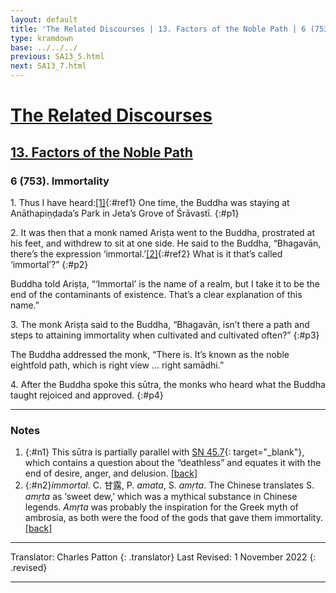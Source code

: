 ```yaml
---
layout: default
title: 'The Related Discourses | 13. Factors of the Noble Path | 6 (753). Immortality'
type: kramdown
base: ../../../
previous: SA13_5.html
next: SA13_7.html
---
```


# [The Related Discourses](../index.html)
## [13. Factors of the Noble Path](index.html)
### 6 (753). Immortality

1\. Thus I have heard:[\[1\]](#n1){:#ref1} One time, the Buddha was staying at Anāthapiṇḍada’s Park in Jeta’s Grove of Śrāvastī.
{:#p1}

2\. It was then that a monk named Ariṣṭa went to the Buddha, prostrated at his feet, and withdrew to sit at one side. He said to the Buddha, “Bhagavān, there’s the expression ‘immortal.’[\[2\]](#n1){:#ref2} What is it that’s called ‘immortal’?”
{:#p2}

Buddha told Ariṣṭa, “‘Immortal’ is the name of a realm, but I take it to be the end of the contaminants of existence. That’s a clear explanation of this name.”

3\. The monk Ariṣṭa said to the Buddha, “Bhagavān, isn’t there a path and steps to attaining immortality when cultivated and cultivated often?”
{:#p3}

The Buddha addressed the monk, “There is. It’s known as the noble eightfold path, which is right view … right samādhi.”

4\. After the Buddha spoke this sūtra, the monks who heard what the Buddha taught rejoiced and approved.
{:#p4}

---

### Notes

1. {:#n1} This sūtra is partially parallel with [SN 45.7](https://suttacentral.net/sn45.7){: target="_blank"}, which contains a question about the “deathless” and equates it with the end of desire, anger, and delusion. [\[back\]](#ref1)
2. {:#n2}<em>immortal</em>. C. 甘露, P. <em>amata</em>, S. <em>amṛta</em>. The Chinese translates S. <em>amṛta</em> as ‘sweet dew,’ which was a mythical substance in Chinese legends. <em>Amṛta</em> was probably the inspiration for the Greek myth of ambrosia, as both were the food of the gods that gave them immortality. [\[back\]](#ref2)

---

Translator: Charles Patton
{: .translator}
Last Revised: 1 November 2022
{: .revised}

---